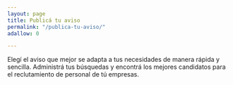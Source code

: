 ```yaml
---
layout: page
title: Publicá tu aviso
permalink: "/publica-tu-aviso/"
adallow: 0

---
```

Elegí el aviso que mejor se adapta a tus necesidades de manera rápida y sencilla. Administrá tus búsquedas y encontrá los mejores candidatos para el reclutamiento de personal de tú empresas.
